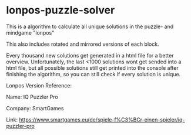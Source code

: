 # lonpos-puzzle-solver
This is a algorithm to calculate all unique solutions in the puzzle- and mindgame "lonpos"

This also includes rotated and mirrored versions of each block.

Every thousand new solutions get generated in a html file for a better overview.
Unfortunately, the last <1000 solutions wont get sended into a html file, but all possible solutions still get printed into the console after finishing the algorithm, so you can still check if every solution is unique.



Lonpos Version Reference:

Name: IQ Puzzler Pro

Company: SmartGames

Link: https://www.smartgames.eu/de/spiele-f%C3%BCr-einen-spieler/iq-puzzler-pro
